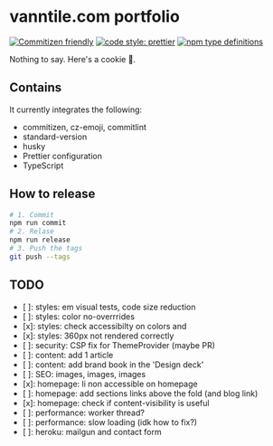 # vanntile.com portfolio


[![Commitizen friendly](https://img.shields.io/badge/commitizen-friendly-brightgreen.svg)](http://commitizen.github.io/cz-cli/)
[![code style: prettier](https://img.shields.io/badge/code_style-prettier-ff69b4.svg)](https://github.com/prettier/prettier)
[![npm type definitions](https://img.shields.io/npm/types/typescript)](https://github.com/Microsoft/TypeScript)

Nothing to say. Here's a cookie 🍪.

## Contains

It currently integrates the following:

- commitizen, cz-emoji, commitlint
- standard-version
- husky
- Prettier configuration
- TypeScript

## How to release

```sh
# 1. Commit
npm run commit
# 2. Relase
npm run release
# 3. Push the tags
git push --tags
```

## TODO

- [ ]: styles: em visual tests, code size reduction
- [ ]: styles: color no-overrrides
- [x]: styles: check accessibilty on colors and
- [x]: styles: 360px not rendered correctly
- [ ]: security: CSP fix for ThemeProvider (maybe PR)
- [ ]: content: add 1 article
- [ ]: content: add brand book in the 'Design deck'
- [ ]: SEO: images, images, images
- [x]: homepage: li non accessible on homepage
- [ ]: homepage: add sections links above the fold (and blog link)
- [x]: homepage: check if content-visibility is useful
- [ ]: performance: worker thread?
- [ ]: performance: slow loading (idk how to fix?)
- [ ]: heroku: mailgun and contact form
